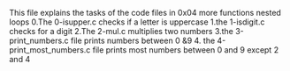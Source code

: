 This file explains the tasks of the code files in 0x04 more functions nested loops
0.The 0-isupper.c checks if a letter is uppercase
1.the 1-isdigit.c checks for a digit
2.The 2-mul.c multiplies two numbers
3.the 3-print_numbers.c file prints numbers between 0 &9
4. the 4-print_most_numbers.c file prints most numbers between 0 and 9 except 2 and 4
